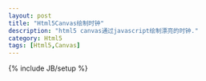 ```yaml
---
layout: post
title: "Html5Canvas绘制时钟"
description: "html5 canvas通过javascript绘制漂亮的时钟."
category: Html5
tags: [Html5,Canvas]
---
```

{% include JB/setup %}
<div class="text-center">
    <canvas id="canvas" width="200" height="200"></canvas>
    <script src="/assets/javascript/clock.js"></script>
</div>
